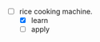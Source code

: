 - [ ] rice cooking machine.
	- [x] learn
	- [ ] apply
<!--stackedit_data:
eyJoaXN0b3J5IjpbLTE5NTkwMDg1NjNdfQ==
-->